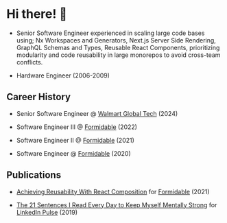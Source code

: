 # Hi there! 👋

- Senior Software Engineer experienced in scaling large code bases using; Nx Workspaces and Generators, Next.js Server Side Rendering, GraphQL Schemas and Types, Reusable React Components, prioritizing modularity and code reusability in large monorepos to avoid cross-team conflicts.

- Hardware Engineer (2006-2009)

## Career History

- Senior Software Engineer @ [Walmart Global Tech](https://tech.walmart.com/content/walmart-global-tech/en_us.html) (2024)

- Software Engineer III @ [Formidable](https://formidable.com) (2022)

- Software Engineer II @ [Formidable](https://formidable.com) (2021)

- Software Engineer @ [Formidable](https://formidable.com) (2020)

## Publications

- [Achieving Reusability With React Composition](https://formidable.com/blog/2021/react-composition/) for [Formidable](https://formidable.com) (2021)

- [The 21 Sentences I Read Every Day to Keep Myself Mentally Strong](https://www.linkedin.com/pulse/21-sentences-i-read-every-day-keep-myself-mentally-strong-ipanaque) for [LinkedIn Pulse](https://www.linkedin.com/company/pulse-news/) (2019)
